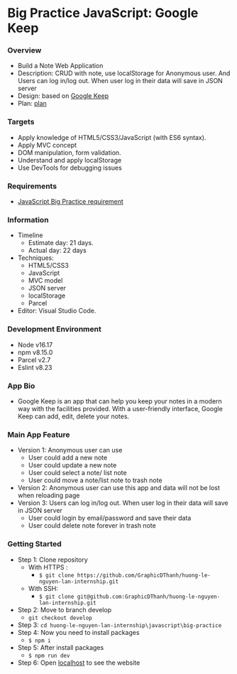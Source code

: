 # Big Practice JavaScript: Google Keep

### Overview
- Build a Note Web Application
- Description: CRUD with note, use localStorage for Anonymous user. And Users can log in/log out. When user log in their data will save in JSON server
- Design: based on [Google Keep](https://keep.google.com/)
- Plan: [plan](https://docs.google.com/document/d/1ROXZqc8-eRKff-auMIWKkhY3HGG_UIwWJto0Wz2dcfc/edit#)

### Targets
- Apply knowledge of HTML5/CSS3/JavaScript (with ES6 syntax).
- Apply MVC concept
- DOM manipulation, form validation.
- Understand and apply localStorage
- Use DevTools for debugging issues

### Requirements
- [JavaScript Big Practice requirement](https://docs.google.com/document/d/1rFQxhrB5wU5ilEnYkw5g9J-PjrBUcuZ7YkmvGDKzINE/edit#)

### Information
- Timeline
  - Estimate day: 21 days.
  - Actual day: 22 days
- Techniques: 
  - HTML5/CSS3
  - JavaScript
  - MVC model
  - JSON server
  - localStorage
  - Parcel
- Editor: Visual Studio Code.

### Development Environment
- Node v16.17
- npm v8.15.0
- Parcel v2.7
- Eslint v8.23

### App Bio
- Google Keep is an app that can help you keep your notes in a modern way with the facilities provided. With a user-friendly interface, Google Keep can add, edit, delete your notes. 

### Main App Feature
- Version 1: Anonymous user can use
  - User could add a new note
  - User could update a new note
  - User could select a note/ list note
  - User could move a note/list note to trash note
- Version 2: Anonymous user can use this app and data will not be lost when reloading page
- Version 3: Users can log in/log out. When user log in their data will save in JSON server
  - User could login by email/password and save their data
  - User could delete note forever in trash note

### Getting Started
- Step 1: Clone repository
  - With HTTPS :
     - `$ git clone https://github.com/GraphicDThanh/huong-le-nguyen-lan-internship.git`
  - With SSH: 
     - `$ git clone git@github.com:GraphicDThanh/huong-le-nguyen-lan-internship.git`
 - Step 2: Move to branch develop
   -  `git checkout develop`
 - Step 3: `cd huong-le-nguyen-lan-internship\javascript\big-practice` 
 - Step 4: Now you need to install packages
   - `$ npm i`
 - Step 5: After install packages
   - `$ npm run dev`
 - Step 6: Open [localhost](http://localhost:1234) to see the website
